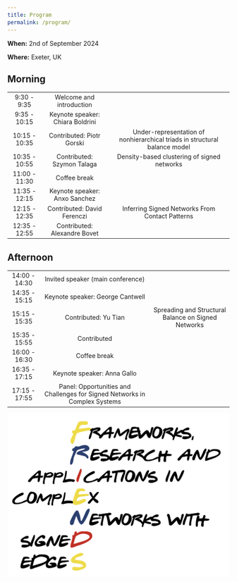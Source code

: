 ```yaml
---
title: Program
permalink: /program/
---
```


**When:** 2nd of September 2024

**Where:** Exeter, UK

## Morning

| | | |
|:-------------------------:|:-------------------------:|:-------------------------:|
| 9:30 - 9:35 | Welcome and introduction |  |
| 9:35 - 10:15 | Keynote speaker: Chiara Boldrini |  |
| 10:15 - 10:35 | Contributed: Piotr Gorski | Under-representation of nonhierarchical triads in structural balance model |
| 10:35 - 10:55 | Contributed: Szymon Talaga | Density-based clustering of signed networks |
| 11:00 - 11:30 | Coffee break |  |
| 11:35 - 12:15 | Keynote speaker: Anxo Sanchez |  |
| 12:15 - 12:35 | Contributed: David Ferenczi | Inferring Signed Networks From Contact Patterns |
| 12:35 - 12:55 | Contributed: Alexandre Bovet |  |

## Afternoon

| | | |
|:-------------------------:|:-------------------------:|:-------------------------:|
| 14:00 - 14:30 | Invited speaker (main conference) | |
| 14:35 - 15:15 | Keynote speaker: George Cantwell | |
| 15:15 - 15:35 | Contributed: Yu Tian | Spreading and Structural Balance on Signed Networks |
| 15:35 - 15:55 | Contributed | |
| 16:00 - 16:30 | Coffee break | |
| 16:35 - 17:15 | Keynote speaker: Anna Gallo | |
| 17:15 - 17:55 | Panel: Opportunities and Challenges for Signed Networks in Complex Systems | |



![Abstract Submission](/assets/logo.png)

